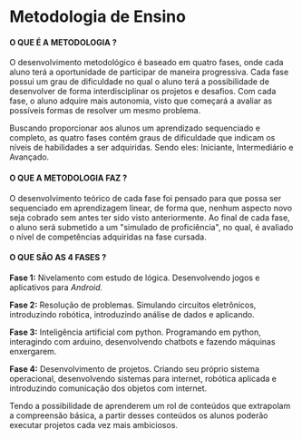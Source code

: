 # Metodologia de Ensino

#### O QUE É A METODOLOGIA ?

O desenvolvimento metodológico é baseado em quatro fases, onde cada aluno terá a oportunidade de participar de maneira progressiva. Cada fase possui um grau de dificuldade no qual o aluno terá a possibilidade de desenvolver de forma interdisciplinar os projetos e desafios. Com cada fase, o aluno adquire mais autonomia, visto que começará a avaliar as possíveis formas de resolver um mesmo problema.

Buscando proporcionar aos alunos um aprendizado sequenciado e completo, as  quatro fases contém graus de dificuldade que indicam os níveis de habilidades a ser adquiridas. Sendo eles: Iniciante, Intermediário e Avançado. 

#### O QUE A METODOLOGIA FAZ ?

O desenvolvimento teórico de cada fase foi pensado para que possa ser sequenciado em aprendizagem linear, de forma que, nenhum aspecto novo seja cobrado sem antes ter sido visto anteriormente. Ao final de cada fase, o aluno será submetido a um "simulado de proficiência", no qual, é avaliado o nível de competências adquiridas na fase cursada.

#### O QUE SÃO AS 4 FASES ?

**Fase 1:** Nivelamento com estudo de lógica. Desenvolvendo jogos e aplicativos para _Android._

**Fase 2:** Resolução de problemas. Simulando circuitos eletrônicos, introduzindo robótica, introduzindo análise de dados e aplicando.

**Fase 3:** Inteligência artificial com python. Programando em python, interagindo com arduino, desenvolvendo chatbots e fazendo máquinas enxergarem. 

**Fase 4:** Desenvolvimento de projetos. Criando seu próprio sistema operacional, desenvolvendo sistemas para internet, robótica aplicada e introduzindo comunicação dos objetos com internet. 

Tendo a possibilidade de aprenderem um rol de conteúdos que extrapolam a compreensão básica, a partir desses conteúdos os alunos poderão executar projetos cada vez mais ambiciosos.

